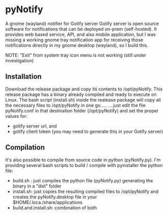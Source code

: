 # pyNotify
A gnome (wayland) notifier for Gotify server
Gotify server is open source software for notifications that can be deployed on-prem (self-hosted). 
It provides web based service, API,  and also mobile application, but I was missing a working gnome tray notification app for receiving those notifications directly in my gnome desktop (wayland), so I build this.

NOTE: "Exit" from system tray icon menu is not working (still under investigation)

## Installation
Download the release package and copy itś contents to /opt/pyNotify. 
This release package has a binary already compiled and ready to execute on Linux.
The bash script (install.sh) inside the realease package will copy all the necessary files to /opt/pyNotify in one go.....
....just edit the file pyNotify.conf in that destination folder (/opt/pyNotify) and set the proper values for:
- gotify server url, and 
- gotify client token  (you may need to generate this in your Gotify server)

## Compilation
It's also possible to compile from source code in python (pyNotify.py).
I'm providing several bash scripts to build / compile with pyinstaller the python file:
- build.sh : just compiles the python file (pyNotify.py) generating the binary in a "dist" folder
- install.sh: just copies the resulting compiled files to /opt/pyNotify and creates the pyNotify.desktop file in your $HOME/.loca./share/applications
- build.and.install.sh: combination of both 
